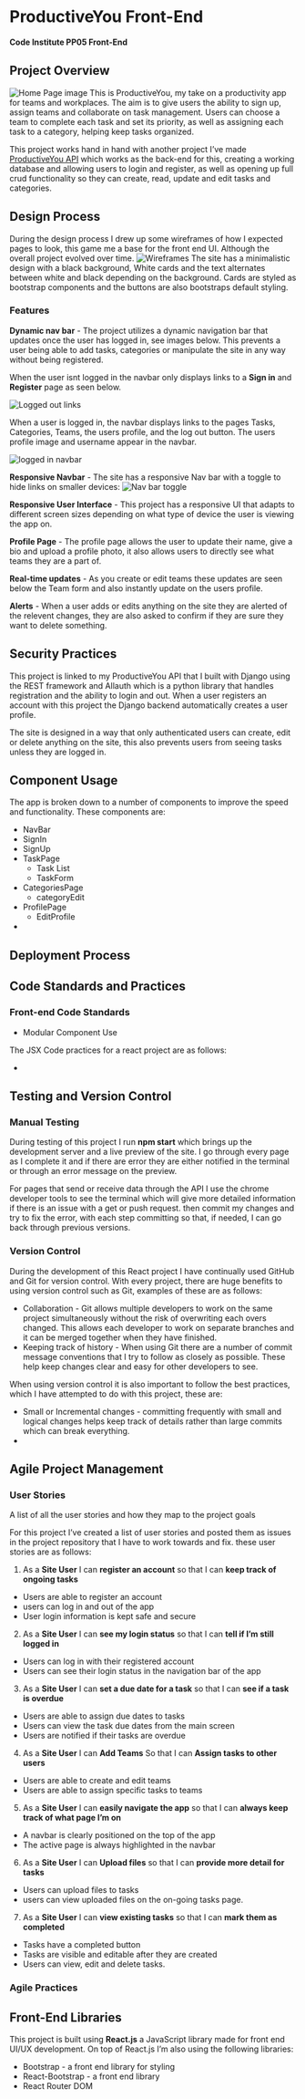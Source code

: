 # ProductiveYou Front-End
**Code Institute PP05 Front-End**

## Project Overview
![Home Page image](src/assets/ReadMe/HomePage.png)
This is ProductiveYou, my take on a productivity app for teams and workplaces. The aim is to give users the ability to sign up, assign teams and collaborate on task management. Users can choose a team to complete each task and set its priority, as well as assigning each task to a category, helping keep tasks organized.

This project works hand in hand with another project I’ve made [ProductiveYou API](https://github.com/LeighAllenDev/ProductiveYouAPI) which works as the back-end for this, creating a working database and allowing users to login and register, as well as opening up full crud functionality so they can create, read, update and edit tasks and categories.

## Design Process
During the design process I drew up some wireframes of how I expected pages to look, this game me a base for the front end UI. Although the overall project evolved over time.
![Wireframes](src/assets/ReadMe/wireframes.jpeg)
The site has a minimalistic design with a black background, White cards and the text alternates between white and black depending on the background. Cards are styled as bootstrap components and the buttons are also bootstraps default styling.
### Features

**Dynamic nav bar** - The project utilizes a dynamic navigation bar that updates once the user has logged in, see images below. This prevents a user being able to add tasks, categories or manipulate the site in any way without being registered.

When the user isnt logged in the navbar only displays links to a **Sign in** and **Register** page as seen below.

![Logged out links](src/assets/ReadMe/LoggedOutLinks.png)

When a user is logged in, the navbar displays links to the pages Tasks, Categories, Teams, the users profile, and the log out button. The users profile image and username appear in the navbar.

![logged in navbar](src/assets/ReadMe/LoggedInLinks.png)

**Responsive Navbar** - The site has a responsive Nav bar with a toggle to hide links on smaller devices: ![Nav bar toggle](src/assets/ReadMe/NavToggle.png)

**Responsive User Interface** - This project has a responsive UI that adapts to different screen sizes depending on what type of device the user is viewing the app on.

**Profile Page** - The profile page allows the user to update their name, give a bio and upload a profile photo, it also allows users to directly see what teams they are a part of.

**Real-time updates** - As you create or edit teams these updates are seen below the Team form and also instantly update on the users profile.

**Alerts** - When a user adds or edits anything on the site they are alerted of the relevent changes, they are also asked to confirm if they are sure they want to delete something.

## Security Practices

This project is linked to my ProductiveYou API that I built with Django using the REST framework and Allauth which is a python library that handles registration and the ability to login and out. When a user registers an account with this project the Django backend automatically creates a user profile. 

The site is designed in a way that only authenticated users can create, edit or delete anything on the site, this also prevents users from seeing tasks unless they are logged in.

## Component Usage

The app is broken down to a number of components to improve the speed and functionality. These components are:

- NavBar
- SignIn
- SignUp
- TaskPage
    - Task List
    - TaskForm
- CategoriesPage
    - categoryEdit
- ProfilePage
    - EditProfile
- 

## Deployment Process

## Code Standards and Practices

### Front-end Code Standards

- Modular Component Use

The JSX Code practices for a react project are as follows:

- 

## Testing and Version Control

### Manual Testing

During testing of this project I run **npm start** which brings up the development server and a live preview of the site. I go through every page as I complete it and if there are error they are either notified in the terminal or through an error message on the preview. 

For pages that send or receive data through the API I use the chrome developer tools to see the terminal which will give more detailed information if there is an issue with a get or push request. then commit my changes and try to fix the error, with each step committing so that, if needed, I can go back through previous versions.

### Version Control

During the development of this React project I have continually used GitHub and Git for version control. With every project, there are huge benefits to using version control such as Git, examples of these are as follows:

- Collaboration - Git allows multiple developers to work on the same project simultaneously without the risk of overwriting each overs changed. This allows each developer to work on separate branches and it can be merged together when they have finished.
- Keeping track of history - When using Git there are a number of commit message conventions that I try to follow as closely as possible. These help keep changes clear and easy for other developers to see.

When using version control it is also important to follow the best practices, which I have attempted to do with this project, these are:

- Small or Incremental changes - committing frequently with small and logical changes helps keep track of details rather than large commits which can break everything.
- 

## Agile Project Management

### User Stories

A list of all the user stories and how they map to the project goals

For this project I’ve created a list of user stories and posted them as issues in the project repository that I have to work towards and fix. these user stories are as follows:

1. As a **Site User** I can **register an account** so that I can **keep track of ongoing tasks**
- Users are able to register an account
- users can log in and out of the app
- User login information is kept safe and secure
2. As a **Site User** I can **see my login status** so that I can **tell if I’m still logged in**
- Users can log in with their registered account
- Users can see their login status in the navigation bar of the app
3. As a **Site User** I can **set a due date for a task** so that I can **see if a task is overdue**
- Users are able to assign due dates to tasks
- Users can view the task due dates from the main screen
- Users are notified if their tasks are overdue
4. As a **Site User** I can **Add Teams** So that I can **Assign tasks to other users**
- Users are able to create and edit teams
- Users are able to assign specific tasks to teams
5. As a **Site User** I can **easily navigate the app** so that I can **always keep track of what page I’m on**
- A navbar is clearly positioned on the top of the app
- The active page is always highlighted in the navbar
6. As a **Site User** I can **Upload files** so that I can **provide more detail for tasks**
- Users can upload files to tasks
- users can view uploaded files on the on-going tasks page.
7. As a **Site User** I can **view existing tasks** so that I can **mark them as completed**
- Tasks have a completed button
- Tasks are visible and editable after they are created
- Users can view, edit and delete tasks.

### Agile Practices

## Front-End Libraries

This project is built using **React.js** a JavaScript library made for front end UI/UX development. On top of React.js I’m also using the following libraries:

- Bootstrap - a front end library for styling
- React-Bootstrap - a front end library
- React Router DOM
